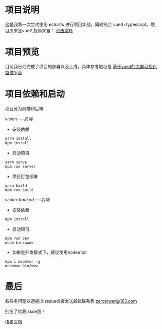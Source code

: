 # 项目说明

这是我第一次尝试使用 echarts 进行项目实战，同时结合
vue3+typescript。项目原来是vue2,视频来自：
[点击跳转](https://www.bilibili.com/video/BV1bh41197p8/?p=95&share_source=copy_web&vd_source=0c8de1368b1622bc1f3cc48103749400)

# 项目预览

目前我已经完成了项目的部署以及上线，具体参考地址是
[基于vue3的大屏可视化监控平台](https://vision.wugenquan.cn)

# 项目依赖和启动
项目分为前端和后端

*vision ---前端*
* 安装依赖
```bash
yarn install
npm install
```
* 启动项目
```bash
yarn serve
npm run server
```
* 项目打包部署
```
yarn build
npm run build
```
*vision-backed ---后端*

* 安装依赖
```bash
npm install
```
* 启动项目
```
npm run dev
node bin/wwww
```
* 如果是开发模式下，建议使用nodemon
```
npm i nodemon -g 
nodemon bin/www
```

# 最后
有任务问题欢迎提出isssue或者发送邮箱联系我
zerotower@163.com

别忘了给我issue哦！

[语雀文档](https://www.yuque.com/hengling-11boo/ote43q/elq3q2q8t4dskig0)
